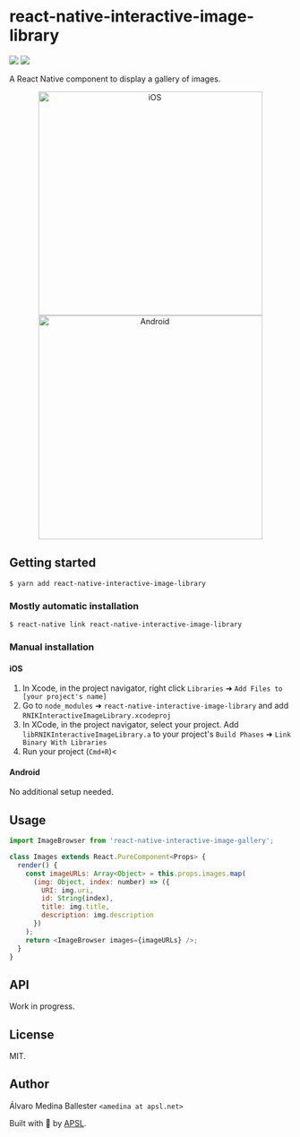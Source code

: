 # react-native-interactive-image-library

<p>
<img src="https://img.shields.io/npm/dm/react-native-interactive-image-library.svg" />
<img src="https://img.shields.io/npm/dt/react-native-interactive-image-library.svg" />
</p>

A React Native component to display a gallery of images.

<p align="center">
<img src="https://raw.githubusercontent.com/wiki/InterfaceKit/react-native-interactive-image-library/ios.gif" alt="iOS" width="400">
<img src="https://raw.githubusercontent.com/wiki/InterfaceKit/react-native-interactive-image-library/android.gif" alt="Android" width="400">
</p>

## Getting started

`$ yarn add react-native-interactive-image-library`

### Mostly automatic installation

`$ react-native link react-native-interactive-image-library`

### Manual installation

#### iOS

1. In Xcode, in the project navigator, right click `Libraries` ➜ `Add Files to
   [your project's name]`
2. Go to `node_modules` ➜ `react-native-interactive-image-library` and add
   `RNIKInteractiveImageLibrary.xcodeproj`
3. In XCode, in the project navigator, select your project. Add
   `libRNIKInteractiveImageLibrary.a` to your project's `Build Phases` ➜ `Link
   Binary With Libraries`
4. Run your project (`Cmd+R`)<

#### Android

No additional setup needed.

## Usage

```javascript
import ImageBrowser from 'react-native-interactive-image-gallery';

class Images extends React.PureComponent<Props> {
  render() {
    const imageURLs: Array<Object> = this.props.images.map(
      (img: Object, index: number) => ({
        URI: img.uri,
        id: String(index),
        title: img.title,
        description: img.description
      })
    );
    return <ImageBrowser images={imageURLs} />;
  }
}
```

## API

Work in progress.

## License

MIT.

## Author

Álvaro Medina Ballester `<amedina at apsl.net>`

Built with 💛 by [APSL](https://github.com/apsl).
